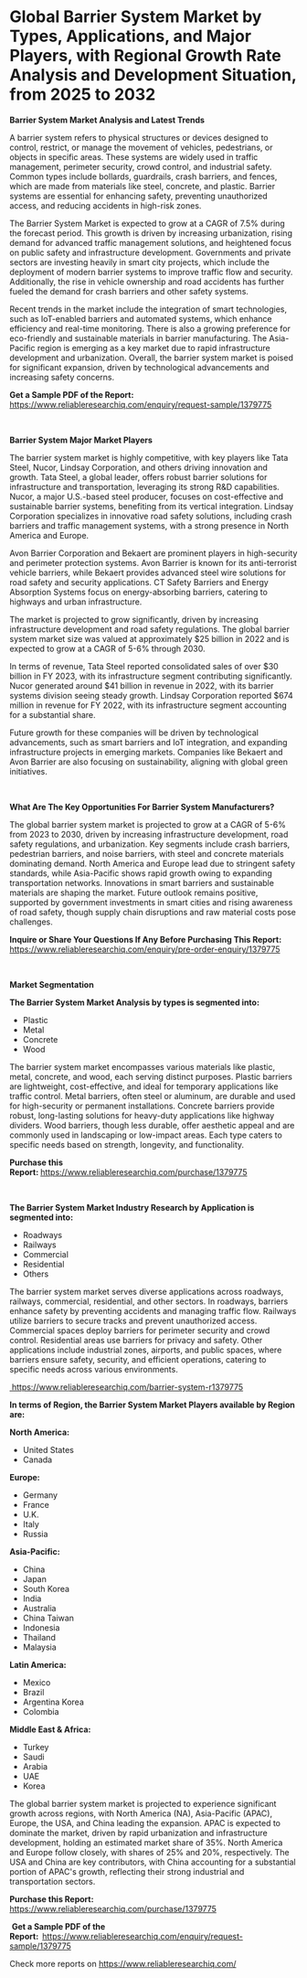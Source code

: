 <p><h1>Global Barrier System Market by Types, Applications, and Major Players, with Regional Growth Rate Analysis and Development Situation, from 2025 to 2032</h1></p><p><strong>Barrier System Market Analysis and Latest Trends</strong></p>
<p><p>A barrier system refers to physical structures or devices designed to control, restrict, or manage the movement of vehicles, pedestrians, or objects in specific areas. These systems are widely used in traffic management, perimeter security, crowd control, and industrial safety. Common types include bollards, guardrails, crash barriers, and fences, which are made from materials like steel, concrete, and plastic. Barrier systems are essential for enhancing safety, preventing unauthorized access, and reducing accidents in high-risk zones.</p><p>The Barrier System Market is expected to grow at a CAGR of 7.5% during the forecast period. This growth is driven by increasing urbanization, rising demand for advanced traffic management solutions, and heightened focus on public safety and infrastructure development. Governments and private sectors are investing heavily in smart city projects, which include the deployment of modern barrier systems to improve traffic flow and security. Additionally, the rise in vehicle ownership and road accidents has further fueled the demand for crash barriers and other safety systems.</p><p>Recent trends in the market include the integration of smart technologies, such as IoT-enabled barriers and automated systems, which enhance efficiency and real-time monitoring. There is also a growing preference for eco-friendly and sustainable materials in barrier manufacturing. The Asia-Pacific region is emerging as a key market due to rapid infrastructure development and urbanization. Overall, the barrier system market is poised for significant expansion, driven by technological advancements and increasing safety concerns.</p></p>
<p><strong>Get a Sample PDF of the Report:&nbsp;</strong> <a href="https://www.reliableresearchiq.com/enquiry/request-sample/1379775?utm_campaign=1870&utm_medium=2&utm_source=Github&utm_content=ia&utm_term=23012025&utm_id=barrier-system">https://www.reliableresearchiq.com/enquiry/request-sample/1379775</a></p>
<p>&nbsp;</p>
<p><strong>Barrier System Major Market Players</strong></p>
<p><p>The barrier system market is highly competitive, with key players like Tata Steel, Nucor, Lindsay Corporation, and others driving innovation and growth. Tata Steel, a global leader, offers robust barrier solutions for infrastructure and transportation, leveraging its strong R&D capabilities. Nucor, a major U.S.-based steel producer, focuses on cost-effective and sustainable barrier systems, benefiting from its vertical integration. Lindsay Corporation specializes in innovative road safety solutions, including crash barriers and traffic management systems, with a strong presence in North America and Europe.</p><p>Avon Barrier Corporation and Bekaert are prominent players in high-security and perimeter protection systems. Avon Barrier is known for its anti-terrorist vehicle barriers, while Bekaert provides advanced steel wire solutions for road safety and security applications. CT Safety Barriers and Energy Absorption Systems focus on energy-absorbing barriers, catering to highways and urban infrastructure.</p><p>The market is projected to grow significantly, driven by increasing infrastructure development and road safety regulations. The global barrier system market size was valued at approximately $25 billion in 2022 and is expected to grow at a CAGR of 5-6% through 2030.</p><p>In terms of revenue, Tata Steel reported consolidated sales of over $30 billion in FY 2023, with its infrastructure segment contributing significantly. Nucor generated around $41 billion in revenue in 2022, with its barrier systems division seeing steady growth. Lindsay Corporation reported $674 million in revenue for FY 2022, with its infrastructure segment accounting for a substantial share.</p><p>Future growth for these companies will be driven by technological advancements, such as smart barriers and IoT integration, and expanding infrastructure projects in emerging markets. Companies like Bekaert and Avon Barrier are also focusing on sustainability, aligning with global green initiatives.</p></p>
<p>&nbsp;</p>
<p><strong>What Are The Key Opportunities For Barrier System Manufacturers?</strong></p>
<p><p>The global barrier system market is projected to grow at a CAGR of 5-6% from 2023 to 2030, driven by increasing infrastructure development, road safety regulations, and urbanization. Key segments include crash barriers, pedestrian barriers, and noise barriers, with steel and concrete materials dominating demand. North America and Europe lead due to stringent safety standards, while Asia-Pacific shows rapid growth owing to expanding transportation networks. Innovations in smart barriers and sustainable materials are shaping the market. Future outlook remains positive, supported by government investments in smart cities and rising awareness of road safety, though supply chain disruptions and raw material costs pose challenges.</p></p>
<p><strong>Inquire or Share Your Questions If Any Before Purchasing This Report:</strong> <a href="https://www.reliableresearchiq.com/enquiry/pre-order-enquiry/1379775?utm_campaign=1870&utm_medium=2&utm_source=Github&utm_content=ia&utm_term=23012025&utm_id=barrier-system">https://www.reliableresearchiq.com/enquiry/pre-order-enquiry/1379775</a></p>
<p>&nbsp;</p>
<p><strong>Market Segmentation</strong></p>
<p><strong>The Barrier System Market Analysis by types is segmented into:</strong></p>
<p><ul><li>Plastic</li><li>Metal</li><li>Concrete</li><li>Wood</li></ul></p>
<p><p>The barrier system market encompasses various materials like plastic, metal, concrete, and wood, each serving distinct purposes. Plastic barriers are lightweight, cost-effective, and ideal for temporary applications like traffic control. Metal barriers, often steel or aluminum, are durable and used for high-security or permanent installations. Concrete barriers provide robust, long-lasting solutions for heavy-duty applications like highway dividers. Wood barriers, though less durable, offer aesthetic appeal and are commonly used in landscaping or low-impact areas. Each type caters to specific needs based on strength, longevity, and functionality.</p></p>
<p><strong>Purchase this Report:&nbsp;</strong><a href="https://www.reliableresearchiq.com/purchase/1379775?utm_campaign=1870&utm_medium=2&utm_source=Github&utm_content=ia&utm_term=23012025&utm_id=barrier-system">https://www.reliableresearchiq.com/purchase/1379775</a></p>
<p>&nbsp;</p>
<p><strong>The Barrier System Market Industry Research by Application is segmented into:</strong></p>
<p><ul><li>Roadways</li><li>Railways</li><li>Commercial</li><li>Residential</li><li>Others</li></ul></p>
<p><p>The barrier system market serves diverse applications across roadways, railways, commercial, residential, and other sectors. In roadways, barriers enhance safety by preventing accidents and managing traffic flow. Railways utilize barriers to secure tracks and prevent unauthorized access. Commercial spaces deploy barriers for perimeter security and crowd control. Residential areas use barriers for privacy and safety. Other applications include industrial zones, airports, and public spaces, where barriers ensure safety, security, and efficient operations, catering to specific needs across various environments.</p></p>
<p><a href="https://www.reliableresearchiq.com/barrier-system-r1379775?utm_campaign=1870&utm_medium=2&utm_source=Github&utm_content=ia&utm_term=23012025&utm_id=barrier-system">&nbsp;https://www.reliableresearchiq.com/barrier-system-r1379775</a></p>
<p><strong>In terms of Region, the Barrier System Market Players available by Region are:</strong></p>
<p>
    <p> <strong> North America: </strong>
        <ul>
            <li>United States</li>
            <li>Canada</li>
        </ul>
        </p> 
    <p> <strong> Europe: </strong>
        <ul>
            <li>Germany</li>
            <li>France</li>
            <li>U.K.</li>
            <li>Italy</li>
            <li>Russia</li>
        </ul>
        </p> 
    <p> <strong> Asia-Pacific: </strong>
        <ul>
            <li>China</li>
            <li>Japan</li>
            <li>South Korea</li>
            <li>India</li>
            <li>Australia</li>
            <li>China Taiwan</li>
            <li>Indonesia</li>
            <li>Thailand</li>
            <li>Malaysia</li>
        </ul>
        </p> 
    <p> <strong> Latin America: </strong>
        <ul>
            <li>Mexico</li>
            <li>Brazil</li>
            <li>Argentina Korea</li>
            <li>Colombia</li>
        </ul>
        </p> 
    <p> <strong> Middle East & Africa: </strong>
        <ul>
            <li>Turkey</li>
            <li>Saudi</li>
            <li>Arabia</li>
            <li>UAE</li>
            <li>Korea</li>
        </ul>
    </p>
    </p>
<p><p>The global barrier system market is projected to experience significant growth across regions, with North America (NA), Asia-Pacific (APAC), Europe, the USA, and China leading the expansion. APAC is expected to dominate the market, driven by rapid urbanization and infrastructure development, holding an estimated market share of 35%. North America and Europe follow closely, with shares of 25% and 20%, respectively. The USA and China are key contributors, with China accounting for a substantial portion of APAC's growth, reflecting their strong industrial and transportation sectors.</p></p>
<p><strong>Purchase this Report: </strong><a href="https://www.reliableresearchiq.com/purchase/1379775?utm_campaign=1870&utm_medium=2&utm_source=Github&utm_content=ia&utm_term=23012025&utm_id=barrier-system">https://www.reliableresearchiq.com/purchase/1379775</a></p>
<p>&nbsp;<strong>Get a Sample PDF of the Report:&nbsp;&nbsp;</strong><a href="https://www.reliableresearchiq.com/enquiry/request-sample/1379775?utm_campaign=1870&utm_medium=2&utm_source=Github&utm_content=ia&utm_term=23012025&utm_id=barrier-system">https://www.reliableresearchiq.com/enquiry/request-sample/1379775</a></p>
<p><strong></strong></p>
<p>Check more reports on <a href="https://www.reliableresearchiq.com/?utm_campaign=1870&utm_medium=2&utm_source=Github&utm_content=ia&utm_term=23012025&utm_id=barrier-system">https://www.reliableresearchiq.com/</a></p>